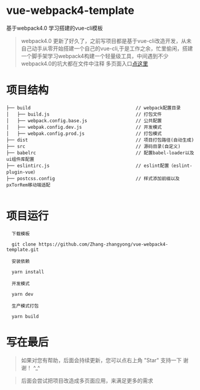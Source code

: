 # vue-webpack4-template
  基于webpack4.0 学习搭建的vue-cli模板
  > webpack4.0 更新了好久了，之前写项目都是基于vue-cli改造开发，从未自己动手从零开始搭建一个自己的vue-cli,于是工作之余，忙里偷闲，搭建一个脚手架学习webpack4构建一个轻量级工具，中间遇到不少webpack4.0的坑大都在文件中注释
  多页面入口[点这里](https://github.com/Zhang-zhangyong/vue-webpack4-multiple-template)


# 项目结构
```
├── build                                       // webpack配置目录
│   ├── build.js                                // 打包文件
│   ├── webpack.config.base.js                  // 公共配置
│   ├── webpak.config.dev.js                    // 开发模式
│   ├── webpak.config.prod.js                   // 打包模式
├── dist                                        // 项目打包路径(自动生成)
├── src                                         // 源码目录(自定义)
├── babelrc                                     // 配置babel-loader以及ui组件库配置
├── eslintirc.js                                // eslint配置（eslint-plugin-vue）
├── postcss.config                              // 样式添加前缀以及pxTorRem移动端适配


```
# 项目运行

```
  下载模板

  git clone https://github.com/Zhang-zhangyong/vue-webpack4-template.git

  安装依赖

  yarn install 

  开发模式

  yarn dev

  生产模式打包

  yarn build

```

# 写在最后

>  如果对您有帮助，后面会持续更新，您可以点右上角 "Star" 支持一下 谢谢！ ^_^

>  后面会尝试把项目改造成多页面应用，来满足更多的需求
